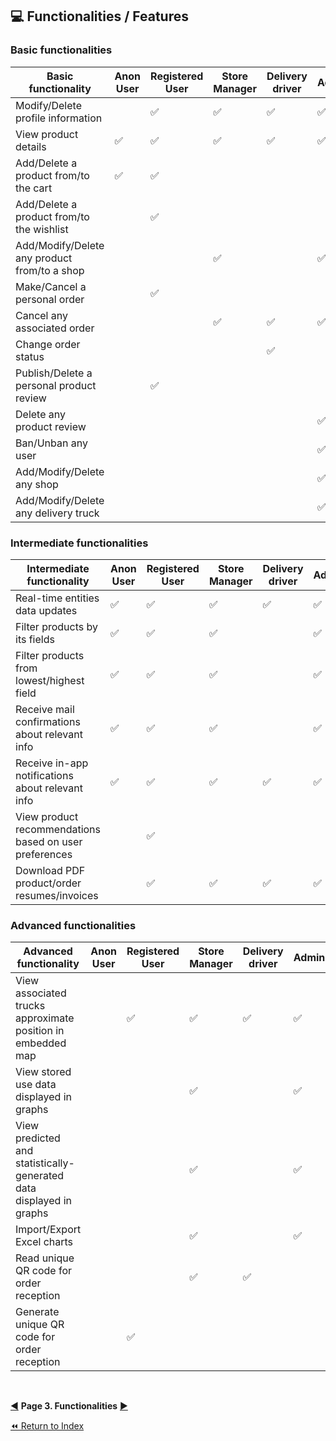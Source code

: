 ## 💻 Functionalities / Features

### Basic functionalities
| Basic functionality                          | Anon User | Registered User | Store Manager | Delivery driver | Administrator |
|----------------------------------------------|-----------|-----------------|---------------|-----------------|---------------|
| Modify/Delete profile information            |           | ✅               | ✅             | ✅               | ✅             |
| View product details                         | ✅         | ✅               | ✅             | ✅               | ✅             |
| Add/Delete a product from/to the cart        | ✅         | ✅               |               |                 |               |
| Add/Delete a product from/to the wishlist    |           | ✅               |               |                 |               |
| Add/Modify/Delete any product from/to a shop |           |                 | ✅             |                 | ✅             |
| Make/Cancel a personal order                 |           | ✅               |               |                 |               |
| Cancel any associated order                  |           |                 | ✅             | ✅               | ✅             |
| Change order status                          |           |                 |               | ✅               |               |
| Publish/Delete a personal product review     |           | ✅               |               |                 |               |
| Delete any product review                    |           |                 |               |                 | ✅             |
| Ban/Unban any user                           |           |                 |               |                 | ✅             |
| Add/Modify/Delete any shop                   |           |                 |               |                 | ✅             |
| Add/Modify/Delete any delivery truck         |           |                 |               |                 | ✅             |


### Intermediate functionalities
| Intermediate functionality                             | Anon User | Registered User | Store Manager | Delivery driver | Administrator |
|--------------------------------------------------------|-----------|-----------------|---------------|-----------------|---------------|
| Real-time entities data updates                        | ✅         | ✅               | ✅             | ✅               | ✅             |
| Filter products by its fields                          | ✅         | ✅               | ✅             |                 | ✅             |
| Filter products from lowest/highest field              | ✅         | ✅               | ✅             |                 | ✅             |
| Receive mail confirmations about relevant info         | ✅         | ✅               | ✅             |                 | ✅             |
| Receive in-app notifications about relevant info       | ✅         | ✅               | ✅             | ✅               | ✅             |
| View product recommendations based on user preferences |           | ✅               |               |                 |               |
| Download PDF product/order resumes/invoices            |           | ✅               | ✅             | ✅               | ✅             |


### Advanced functionalities
| Advanced functionality                                              | Anon User | Registered User | Store Manager | Delivery driver | Administrator |
|---------------------------------------------------------------------|-----------|-----------------|---------------|-----------------|---------------|
| View associated trucks approximate position in embedded map         |           | ✅               | ✅             | ✅               | ✅             |
| View stored use data displayed in graphs                            |           |                 | ✅             |                 | ✅             |
| View predicted and statistically-generated data displayed in graphs |           |                 | ✅             |                 | ✅             |
| Import/Export Excel charts                                          |           |                 | ✅             |                 | ✅             |
| Read unique QR code for order reception                             |           |                 | ✅             | ✅               |               |
| Generate unique QR code for order reception                         |           | ✅               |               |                 |               |

&nbsp;

[◀️](/docs/pages/02-methodology.md) **Page 3. Functionalities** [▶️](/docs/pages/04-analysis.md)

[⏪ Return to Index](/README.md)
